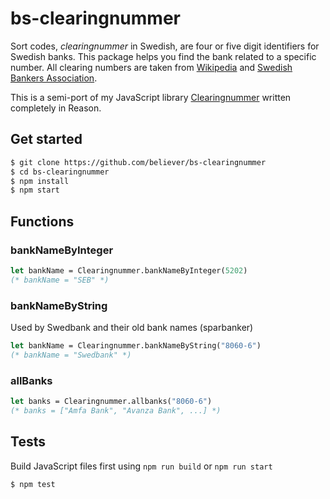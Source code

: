 # bs-clearingnummer

Sort codes, _clearingnummer_ in Swedish, are four or five digit identifiers for Swedish banks. This package helps you find the bank related to a specific number. All clearing numbers are taken from [Wikipedia](http://www.wikiwand.com/sv/Lista_%C3%B6ver_clearingnummer_till_svenska_banker) and [Swedish Bankers Association](http://www.swedishbankers.se/media/3535/1710_clearingnummer-institut.pdf).

This is a semi-port of my JavaScript library [Clearingnummer](https://github.com/believer/clearingnummer) written completely in Reason.

## Get started

```bash
$ git clone https://github.com/believer/bs-clearingnummer
$ cd bs-clearingnummer
$ npm install
$ npm start
```

## Functions

### bankNameByInteger

```ocaml
let bankName = Clearingnummer.bankNameByInteger(5202)
(* bankName = "SEB" *)
```

### bankNameByString

Used by Swedbank and their old bank names (sparbanker)

```ocaml
let bankName = Clearingnummer.bankNameByString("8060-6")
(* bankName = "Swedbank" *)
```

### allBanks

```ocaml
let banks = Clearingnummer.allbanks("8060-6")
(* banks = ["Amfa Bank", "Avanza Bank", ...] *)
```

## Tests

Build JavaScript files first using `npm run build` or `npm run start`

```bash
$ npm test
```
